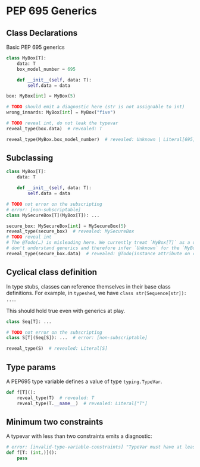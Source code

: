 # PEP 695 Generics

## Class Declarations

Basic PEP 695 generics

```py
class MyBox[T]:
    data: T
    box_model_number = 695

    def __init__(self, data: T):
        self.data = data

box: MyBox[int] = MyBox(5)

# TODO should emit a diagnostic here (str is not assignable to int)
wrong_innards: MyBox[int] = MyBox("five")

# TODO reveal int, do not leak the typevar
reveal_type(box.data)  # revealed: T

reveal_type(MyBox.box_model_number)  # revealed: Unknown | Literal[695]
```

## Subclassing

```py
class MyBox[T]:
    data: T

    def __init__(self, data: T):
        self.data = data

# TODO not error on the subscripting
# error: [non-subscriptable]
class MySecureBox[T](MyBox[T]): ...

secure_box: MySecureBox[int] = MySecureBox(5)
reveal_type(secure_box)  # revealed: MySecureBox
# TODO reveal int
# The @Todo(…) is misleading here. We currently treat `MyBox[T]` as a dynamic base class because we
# don't understand generics and therefore infer `Unknown` for the `MyBox[T]` base of `MySecureBox[T]`.
reveal_type(secure_box.data)  # revealed: @Todo(instance attribute on class with dynamic base)
```

## Cyclical class definition

In type stubs, classes can reference themselves in their base class definitions. For example, in
`typeshed`, we have `class str(Sequence[str]): ...`.

This should hold true even with generics at play.

```pyi
class Seq[T]: ...

# TODO not error on the subscripting
class S[T](Seq[S]): ...  # error: [non-subscriptable]

reveal_type(S)  # revealed: Literal[S]
```

## Type params

A PEP695 type variable defines a value of type `typing.TypeVar`.

```py
def f[T]():
    reveal_type(T)  # revealed: T
    reveal_type(T.__name__)  # revealed: Literal["T"]
```

## Minimum two constraints

A typevar with less than two constraints emits a diagnostic:

```py
# error: [invalid-type-variable-constraints] "TypeVar must have at least two constrained types"
def f[T: (int,)]():
    pass
```
